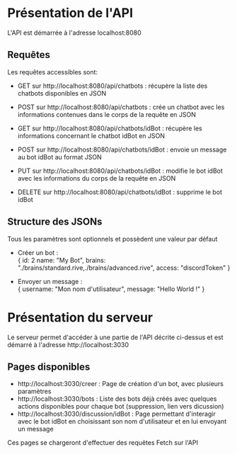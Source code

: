 # Présentation de l'API

L'API est démarrée à l'adresse localhost:8080

## Requêtes

Les requêtes accessibles sont:
- GET sur http://localhost:8080/api/chatbots : récupère la liste des chatbots disponibles en JSON
- POST sur http://localhost:8080/api/chatbots : crée un chatbot avec les informations contenues dans le corps de la requête en JSON
    
- GET sur http://localhost:8080/api/chatbots/idBot : récupère les informations concernant le chatbot idBot en JSON
- POST sur http://localhost:8080/api/chatbots/idBot : envoie un message au bot idBot au format JSON
- PUT sur http://localhost:8080/api/chatbots/idBot : modifie le bot idBot avec les informations du corps de la requête en JSON
- DELETE sur http://localhost:8080/api/chatbots/idBot : supprime le bot idBot

## Structure des JSONs

Tous les paramètres sont optionnels et possèdent une valeur par défaut

- Créer un bot :  
{
    id: 2
    name: "My Bot",
    brains: "./brains/standard.rive,./brains/advanced.rive",
    access: "discordToken"
}

- Envoyer un message :  
{
    username: "Mon nom d'utilisateur",
    message: "Hello World !"
}

# Présentation du serveur

Le serveur permet d'accéder à une partie de l'API décrite ci-dessus et est démarré à l'adresse http://localhost:3030

## Pages disponibles

- http://localhost:3030/creer : Page de création d'un bot, avec plusieurs paramètres
- http://localhost:3030/bots : Liste des bots déjà créés avec quelques actions disponibles pour chaque bot (suppression, lien vers dicussion)
- http://localhost:3030/discussion/idBot : Page permettant d'interagir avec le bot idBot en choisissant son nom d'utilisateur et en lui envoyant un message

Ces pages se chargeront d'effectuer des requêtes Fetch sur l'API
